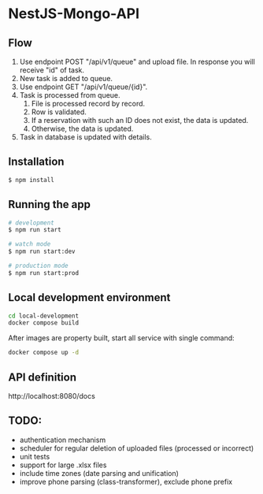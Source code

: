# NestJS-Mongo-API

## Flow
1. Use endpoint POST "/api/v1/queue" and upload file. In response you will receive "id" of task.
2. New task is added to queue.
3. Use endpoint GET "/api/v1/queue/{id}".
4. Task is processed from queue.
    1. File is processed record by record.
    2. Row is validated.
    3. If a reservation with such an ID does not exist, the data is updated.
    4. Otherwise, the data is updated.
5. Task in database is updated with details.

## Installation

```bash
$ npm install
```


## Running the app

```bash
# development
$ npm run start

# watch mode
$ npm run start:dev

# production mode
$ npm run start:prod
```


## Local development environment

```bash
cd local-development
docker compose build
```

After images are property built, start all service with single command:

```bash
docker compose up -d
```


## API definition
http://localhost:8080/docs


## TODO:
* authentication mechanism
* scheduler for regular deletion of uploaded files (processed or incorrect)
* unit tests
* support for large .xlsx files
* include time zones (date parsing and unification)
* improve phone parsing (class-transformer), exclude phone prefix
